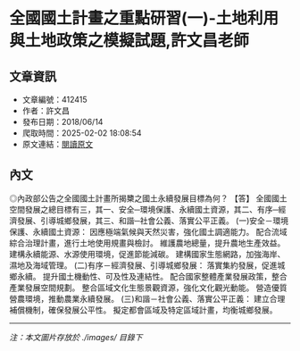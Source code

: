 # 全國國土計畫之重點研習(一)-土地利用與土地政策之模擬試題,許文昌老師

## 文章資訊
- 文章編號：412415
- 作者：許文昌
- 發布日期：2018/06/14
- 爬取時間：2025-02-02 18:08:54
- 原文連結：[閱讀原文](https://real-estate.get.com.tw/Columns/detail.aspx?no=412415)

## 內文
◎內政部公告之全國國土計畫所揭櫫之國土永續發展目標為何？
【答】
全國國土空間發展之總目標有三，其一、安全─環境保護、永續國土資源，其二、有序─經濟發展、引導城鄉發展，其三、和諧─社會公義、落實公平正義。
(一)安全－環境保護、永續國土資源：
因應極端氣候與天然災害，強化國土調適能力。
配合流域綜合治理計畫，進行土地使用規畫與檢討。
維護農地總量，提升農地生產效益。
建構永續能源、水源使用環境，促進節能減碳。
建構國家生態網路，加強海岸、濕地及海域管理。
(二)有序－經濟發展、引導城鄉發展：
落實集約發展，促進城鄉永續。
提升國土機動性、可及性及連結性。
配合國家整體產業發展政策，整合產業發展空間規劃。
整合區域文化生態景觀資源，強化文化觀光動能。
營造優質營農環境，推動農業永續發展。
(三)和諧－社會公義、落實公平正義：
建立合理補償機制，確保發展公平性。
擬定都會區域及特定區域計畫，均衡城鄉發展。

---
*注：本文圖片存放於 ./images/ 目錄下*
